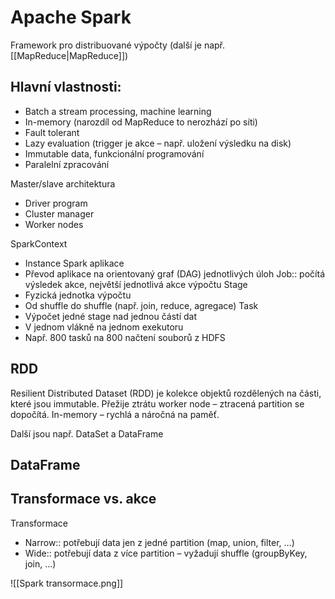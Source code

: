 # Apache Spark
Framework pro distribuované výpočty (další je např. [[MapReduce|MapReduce]])

## Hlavní vlastnosti:
- Batch a stream processing, machine learning
- In-memory (narozdíl od MapReduce to nerozhází po síti)
- Fault tolerant
- Lazy evaluation (trigger je akce – např. uložení výsledku na disk)
- Immutable data, funkcionální programování
- Paralelní zpracování

Master/slave architektura
- Driver program
- Cluster manager
- Worker nodes

SparkContext
- Instance Spark aplikace
- Převod aplikace na orientovaný graf (DAG) jednotlivých úloh
Job:: počítá výsledek akce, největší jednotlivá akce výpočtu
Stage
- Fyzická jednotka výpočtu
- Od shuffle do shuffle (např. join, reduce,  agregace)
Task
- Výpočet jedné stage nad jednou částí dat
- V jednom vlákně na jednom exekutoru
- Např. 800 tasků na 800 načtení souborů z HDFS

## RDD 
Resilient Distributed Dataset (RDD) je kolekce objektů rozdělených na části, které jsou immutable. Přežije ztrátu worker node – ztracená partition se dopočítá. In-memory – rychlá a náročná na paměť.

Další jsou např. DataSet a DataFrame

## DataFrame

## Transformace vs. akce
Transformace
- Narrow:: potřebují data jen z jedné partition (map, union, filter, …)
- Wide:: potřebují data z více partition – vyžadují shuffle (groupByKey, join, ...)

![[Spark transormace.png]]
